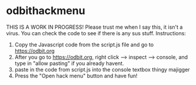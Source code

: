 # odbithackmenu
THIS IS A WORK IN PROGRESS!
Please trust me when I say this, it isn't a virus. You can check the code to see if there is any sus stuff.
Instructions:
1. Copy the Javascript code from the script.js file and go to https://odbit.org
2. After you go to https://odbit.org, right click --> inspect --> console, and type in "allow pasting" if you already havent.
3. paste in the code from script.js into the console textbox thingy majigger
4. Press the "Open hack menu" button and have fun!
